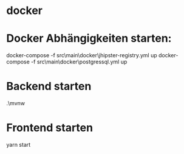 docker
======

# Docker Abhängigkeiten starten:
docker-compose -f src\main\docker\jhipster-registry.yml up
docker-compose -f src\main\docker\postgressql.yml up

# Backend starten
.\mvnw

# Frontend starten
yarn start
